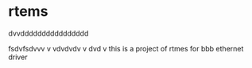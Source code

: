 # rtems

dvvdddddddddddddddd

fsdvfsdvvv
v
vdvdvdv
v
dvd
v
this is a project of rtmes for bbb ethernet driver
